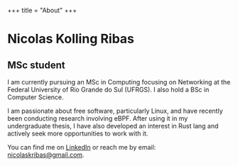 +++
title = "About"
+++

# Nicolas Kolling Ribas

## MSc student

I am currently pursuing an MSc in Computing focusing on Networking at the Federal University of Rio Grande do Sul (UFRGS). I also hold a BSc in Computer Science.

I am passionate about free software, particularly Linux, and have recently been conducting research involving eBPF. After using it in my undergraduate thesis, I have also developed an interest in Rust lang and actively seek more opportunities to work with it.

You can find me on [LinkedIn](https://www.linkedin.com/in/nicolaskribas/) or reach me by email: [nicolaskribas@gmail.com](mailto:nicolaskribas@gmail.com).
